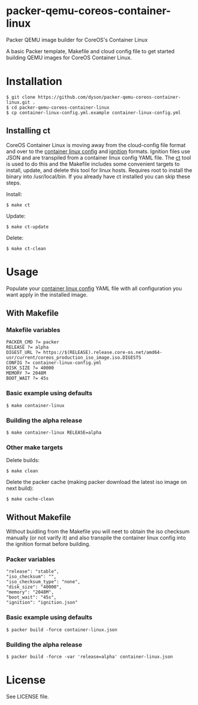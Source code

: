 # packer-qemu-coreos-container-linux
Packer QEMU image builder for CoreOS's Container Linux

A basic Packer template, Makefile and cloud config file to get started building QEMU images for CoreOS Container Linux.

# Installation
```
$ git clone https://github.com/dyson/packer-qemu-coreos-container-linux.git .
$ cd packer-qemu-coreos-container-linux
$ cp container-linux-config.yml.example container-linux-config.yml
```

## Installing ct

CoreOS Container Linux is moving away from the cloud-config file format and over to the [container linux config](https://coreos.com/os/docs/latest/configuration.html) and [ignition](https://coreos.com/ignition/docs/latest/what-is-ignition.html) formats. Ignition files use JSON and are transpiled from a container linux config YAML file. The [ct](https://github.com/coreos/container-linux-config-transpiler/) tool is used to do this and the Makefile includes some convenient targets to install, update, and delete this tool for linux hosts. Requires root to install the binary into /usr/local/bin. If you already have ct installed you can skip these steps.

Install:
```
$ make ct
```

Update:
```
$ make ct-update
```

Delete:
```
$ make ct-clean
```

# Usage
Populate your [container linux config](https://coreos.com/os/docs/latest/configuration.html) YAML file with all configuration you want apply in the installed image.

## With Makefile

### Makefile variables
```make
PACKER_CMD ?= packer
RELEASE ?= alpha
DIGEST_URL ?= https://$(RELEASE).release.core-os.net/amd64-usr/current/coreos_production_iso_image.iso.DIGESTS
CONFIG ?= container-linux-config.yml
DISK_SIZE ?= 40000
MEMORY ?= 2048M
BOOT_WAIT ?= 45s
```
### Basic example using defaults
```
$ make container-linux
```
### Building the alpha release
```
$ make container-linux RELEASE=alpha
```
### Other make targets
Delete builds:
```
$ make clean
```
Delete the packer cache (making packer download the latest iso image on next build):
```
$ make cache-clean
```

## Without Makefile
Without buidling from the Makefile you will neet to obtain the iso checksum manually (or not varify it) and also transpile the container linux config into the ignition format before building.

### Packer variables
```make
"release": "stable",
"iso_checksum": "",
"iso_checksum_type": "none",
"disk_size": "40000",
"memory": "2048M",
"boot_wait": "45s",
"ignition": "ignition.json"
```
### Basic example using defaults
```
$ packer build -force container-linux.json
```
### Building the alpha release
```
$ packer build -force -var 'release=alpha' container-linux.json
```
# License
See LICENSE file.
